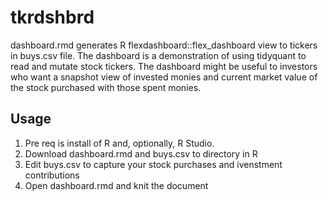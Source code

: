 # tkrdshbrd
dashboard.rmd generates R flexdashboard::flex_dashboard view to tickers in buys.csv file.  The dashboard is a demonstration of using tidyquant to read and mutate stock tickers.  The dashboard might be useful to investors who want a snapshot view of invested monies and current market value of the stock purchased with those spent monies.

## Usage
1. Pre req is install of R and, optionally, R Studio.  
2. Download dashboard.rmd and buys.csv to directory in R
3. Edit buys.csv to capture your stock purchases and ivenstment contributions
4. Open dashboard.rmd and knit the document

